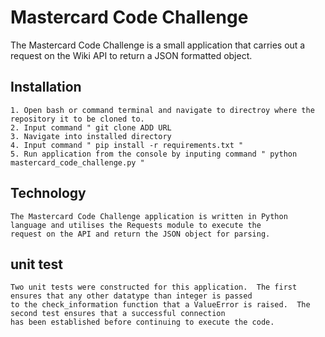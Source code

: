 # Mastercard Code Challenge

The Mastercard Code Challenge is a small application that carries out a request on the Wiki API to return a 
JSON formatted object.

## Installation

```
1. Open bash or command terminal and navigate to directroy where the repository it to be cloned to.  
2. Input command " git clone ADD URL
3. Navigate into installed directory
4. Input command " pip install -r requirements.txt "
5. Run application from the console by inputing command " python mastercard_code_challenge.py "
```

## Technology

```
The Mastercard Code Challenge application is written in Python language and utilises the Requests module to execute the 
request on the API and return the JSON object for parsing.
```

## unit test

```
Two unit tests were constructed for this application.  The first ensures that any other datatype than integer is passed 
to the check_information function that a ValueError is raised.  The second test ensures that a successful connection 
has been established before continuing to execute the code.
```
